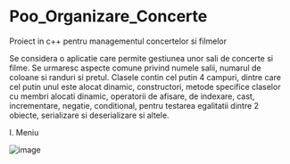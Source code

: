 # Poo_Organizare_Concerte
Proiect in c++ pentru managementul concertelor si filmelor

Se considera o aplicatie care permite gestiunea unor sali de concerte si filme. Se urmaresc aspecte comune privind
numele salii, numarul de coloane si randuri si pretul. Clasele contin cel putin 4 campuri, dintre care cel putin unul este
alocat dinamic, constructori, metode specifice claselor cu membri alocati dinamic, operatorii de afisare, de indexare, 
cast, incrementare, negatie, conditional, pentru testarea egalitatii dintre 2 obiecte, serializare si deserializare si altele.

I. Meniu

![image](https://user-images.githubusercontent.com/75160001/188283851-a0f1e108-2a57-408b-8aa9-633268d3d474.png)

